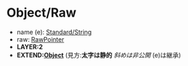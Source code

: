 # Object/Raw
- name (e): [Standard/String](https://github.com/tam1192/obfs-standard/tree/main/Standard/String)
- raw: [RawPointer](https://github.com/tam1192/obfs-standard/tree/main/Object/RawPointer)
- **LAYER:2**
- **EXTEND:[Object](https://github.com/tam1192/obfs-standard/tree/main/Object)**
(見方:**太字は静的** *斜めは非公開* (e)は継承)
